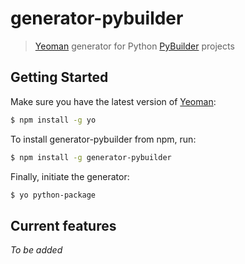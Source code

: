 # generator-pybuilder

> [Yeoman](http://yeoman.io) generator for Python [PyBuilder](https://pybuilder.github.io/) projects


## Getting Started

Make sure you have the latest version of [Yeoman](http://yeoman.io):

```bash
$ npm install -g yo
```

To install generator-pybuilder from npm, run:

```bash
$ npm install -g generator-pybuilder
```

Finally, initiate the generator:

```bash
$ yo python-package
```

## Current features

*To be added*
